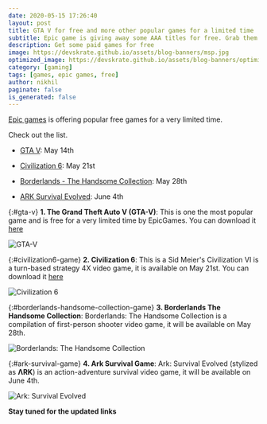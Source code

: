 ```yaml
---
date: 2020-05-15 17:26:40
layout: post
title: GTA V for free and more other popular games for a limited time
subtitle: Epic game is giving away some AAA titles for free. Grab them asap.
description: Get some paid games for free
image: https://devskrate.github.io/assets/blog-banners/msp.jpg
optimized_image: https://devskrate.github.io/assets/blog-banners/optimized/msp-opt.jpg
category: [gaming]
tags: [games, epic games, free]
author: nikhil
paginate: false
is_generated: false
---
```


[Epic games](https://www.epicgames.com/store/en-US/) is offering popular free games for a very limited time.

Check out the list.

- [GTA V](#gta-v-game): May 14th

- [Civilization 6](#civilization6-game): May 21st

- [Borderlands - The Handsome Collection](#borderlands-handsome-collection-game): May 28th

- [ARK Survival Evolved](#ark-survival-game): June 4th

{:#gta-v}
**1. The Grand Theft Auto V (GTA-V)**:
This is one the most popular game and is free for a very limited time by EpicGames. You can download it [here](https://www.epicgames.com/store/en-US/product/grand-theft-auto-v/home)

![GTA-V](https://cdn2.unrealengine.com/Diesel%2Fproductv2%2Fgrand-theft-auto-v%2Fhome%2FGTAV_EGS_Artwork_1920x1080_Hero-Carousel_V06-1920x1080-1503e4b1320d5652dd4f57466c8bcb79424b3fc0.jpg?h=1080&resize=1&w=1920)

{:#civilization6-game}
**2. Civilization 6**:
This is a Sid Meier's Civilization VI is a turn-based strategy 4X video game, it is available on May 21st.
You can download it [here](https://www.epicgames.com/store/en-US/product/sid-meiers-civilization-vi/home)

![Civilization 6](https://upload.wikimedia.org/wikipedia/en/3/3b/Civilization_VI_cover_art.jpg)

{:#borderlands-handsome-collection-game}
**3. Borderlands The Handsome Collection**:
Borderlands: The Handsome Collection is a compilation of first-person shooter video game, it will be available on May 28th.

![Borderlands: The Handsome Collection](https://upload.wikimedia.org/wikipedia/en/d/d8/Borderlands_THC.jpg)

{:#ark-survival-game}
**4. Ark Survival Game**:
Ark: Survival Evolved (stylized as **ΛRK**) is an action-adventure survival video game, it will be available on June 4th.

![Ark: Survival Evolved](https://upload.wikimedia.org/wikipedia/en/thumb/2/2b/ArkSurvivalEvolved.webp/330px-ArkSurvivalEvolved.webp)

**Stay tuned for the updated links**
